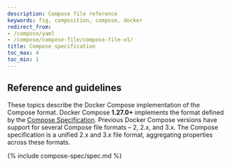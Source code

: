 ```yaml
---
description: Compose file reference
keywords: fig, composition, compose, docker
redirect_from:
- /compose/yaml
- /compose/compose-file/compose-file-v1/
title: Compose specification
toc_max: 4
toc_min: 1
---
```


## Reference and guidelines

These topics describe the Docker Compose implementation of the Compose format.
Docker Compose **1.27.0+** implements the format defined by the [Compose Specification](https://github.com/compose-spec/compose-spec/blob/master/spec.md). Previous Docker Compose versions have support for several Compose file formats – 2, 2.x, and 3.x. The Compose specification is a unified 2.x and 3.x file format, aggregating properties across these formats.

{% include compose-spec/spec.md %}
